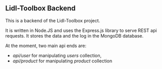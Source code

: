 ## Lidl-Toolbox Backend

This is a backend of the Lidl-Toolbox project.

It is written in Node.JS and uses the Express.js library to serve REST api requests. It stores the data and the log in the MongoDB database.

At the moment, two main api ends are:

- *api/user* for manipulating *users* collection,
- *api/product* for manipulating *product* collection
